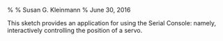 %
% Susan G. Kleinmann
% June 30, 2016

This sketch provides an application for using the Serial Console:
namely, interactively controlling the position of a servo.

